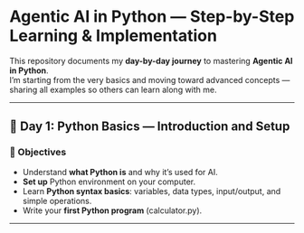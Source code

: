 # Agentic AI in Python — Step-by-Step Learning & Implementation

This repository documents my **day-by-day journey** to mastering **Agentic AI in Python**.  
I’m starting from the very basics and moving toward advanced concepts — sharing all examples so others can learn along with me.

---

## 📅 Day 1: Python Basics — Introduction and Setup

### 🎯 Objectives
- Understand **what Python is** and why it’s used for AI.
- **Set up** Python environment on your computer.
- Learn **Python syntax basics**: variables, data types, input/output, and simple operations.
- Write your **first Python program** (calculator.py).

---

